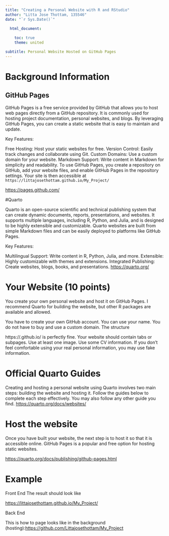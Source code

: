 ```yaml
---
title: "Creating a Personal Website with R and RStudio"
author: "Litta Jose Thottam, 135546"
date: "`r Sys.Date()`"

  html_document:
  
    toc: true
    theme: united

subtitle: Personal Website Hosted on GitHub Pages
---
```


# Background Information

## GitHub Pages

GitHub Pages is a free service provided by GitHub that allows you to host web pages directly from a GitHub repository. It is commonly used for hosting project documentation, personal websites, and blogs. By leveraging GitHub Pages, you can create a static website that is easy to maintain and update.

Key Features:

Free Hosting: Host your static websites for free. Version Control: Easily track changes and collaborate using Git. Custom Domains: Use a custom domain for your website. Markdown Support: Write content in Markdown for simplicity and readability. To use GitHub Pages, you create a repository on GitHub, add your website files, and enable GitHub Pages in the repository settings. Your site is then accessible at `https://littajosethottam.github.io/My_Project/`

https://pages.github.com/

#Quarto

Quarto is an open-source scientific and technical publishing system that can create dynamic documents, reports, presentations, and websites. It supports multiple languages, including R, Python, and Julia, and is designed to be highly extensible and customizable. Quarto websites are built from simple Markdown files and can be easily deployed to platforms like GitHub Pages.

Key Features:

Multilingual Support: Write content in R, Python, Julia, and more. Extensible: Highly customizable with themes and extensions. Integrated Publishing: Create websites, blogs, books, and presentations. https://quarto.org/

# Your Website (10 points)

You create your own personal website and host it on GitHub Pages. I recommend Quarto for building the website, but other R packages are available and allowed.

You have to create your own GitHub account. You can use your name. You do not have to buy and use a custom domain. The structure

https://<username>.github.io/<repository> is perfectly fine. Your website should contain tabs or subpages. Use at least one image. Use some CV information. If you don’t feel comfortable using your real personal information, you may use fake information.

# Official Quarto Guides

Creating and hosting a personal website using Quarto involves two main steps: building the website and hosting it. Follow the guides below to complete each step effectively. You may also follow any other guide you find. https://quarto.org/docs/websites/

# Host the website

Once you have built your website, the next step is to host it so that it is accessible online. GitHub Pages is a popular and free option for hosting static websites.

https://quarto.org/docs/publishing/github-pages.html

# Example

Front End The result should look like

https://littajosethottam.github.io/My_Project/

Back End

This is how to page looks like in the background (hosting):https://github.com/Littajosethottam/My_Project
